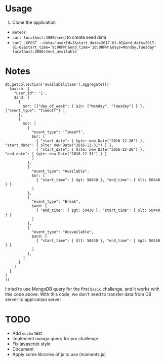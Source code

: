 # Usage

1. Clone the application
- `meteor`
- `curl localhost:3000/seed` to create seed data
- `curl -XPOST --data="userId=1&start_date=2017-01-01&end_date=2017-01-02&start_time='9:00PM'&end_time='10:00PM'&days=Monday,Tuesday" localhost:3000check_available`

# Notes

```
db.getCollection('availabilities').aggregate([{
  $match: {
    "user_id": '1',
    $and: [
      {
        $or: [{"day_of_week": { $in: ["Monday", "Tuesday"] } }, {"event_type": "Timeoff"} ],
      },
      {
        $or: [
          {
            "event_type": 'Timeoff',
            $or: [
              { "start_date": { $gte: new Date("2016-12-26") }, "start_date": { $lte: new Date("2016-12-31") } },
              { "start_date": { $lte: new Date("2016-12-26") }, "end_date": { $gte: new Date("2016-12-31") } }
            ]
          },
          {
            "event_type": "Available",
            $or: [
              { "start_time": { $gt: 50430 }, "end_time": { $lt: 50440 } }
            ]
          },
          {
            "event_type": "Break",
            $and: [
              { "end_time": { $gt: 50430 }, "start_time": { $lt: 50440 } }
            ]
          },
          {
            "event_type": "Unavailable",
            $and: [
              { "start_time": { $lt: 50430 }, "end_time": { $gt: 50440 } }
            ]
          },
        ]
      }
    ]
  }
}
])
```

I tried to use MongoDB query for the first `basic` challenge, and it works with this code above.
With this code, we don't need to transfer data from DB server to application server

# TODO

- Add `mocha` test
- Implement mongo query for `pro` challenge
- Fix javascript style
- Document
- Apply some libraries of js to use (moments.js)
